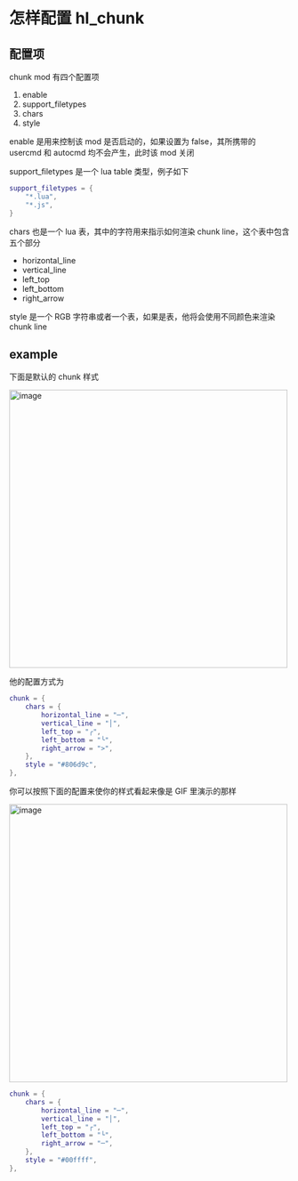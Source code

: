# 怎样配置 hl_chunk

## 配置项

chunk mod 有四个配置项

1. enable
2. support_filetypes
3. chars
4. style

enable 是用来控制该 mod 是否启动的，如果设置为 false，其所携带的 usercmd 和 autocmd 均不会产生，此时该 mod 关闭

support_filetypes 是一个 lua table 类型，例子如下

```lua
support_filetypes = {
    "*.lua",
    "*.js",
}
```

chars 也是一个 lua 表，其中的字符用来指示如何渲染 chunk line，这个表中包含五个部分

- horizontal_line
- vertical_line
- left_top
- left_bottom
- right_arrow

style 是一个 RGB 字符串或者一个表，如果是表，他将会使用不同颜色来渲染 chunk line

## example

下面是默认的 chunk 样式

<img width="500" alt="image" src="https://raw.githubusercontent.com/shellRaining/img/main/2302/23_hlchunk1.png">

他的配置方式为

```lua
chunk = {
    chars = {
        horizontal_line = "─",
        vertical_line = "│",
        left_top = "╭",
        left_bottom = "╰",
        right_arrow = ">",
    },
    style = "#806d9c",
},
```

你可以按照下面的配置来使你的样式看起来像是 GIF 里演示的那样

<img width="500" alt="image" src="https://raw.githubusercontent.com/shellRaining/img/main/2303/08_hlchunk8.gif">

```lua
chunk = {
    chars = {
        horizontal_line = "─",
        vertical_line = "│",
        left_top = "┌",
        left_bottom = "└",
        right_arrow = "─",
    },
    style = "#00ffff",
},
```
